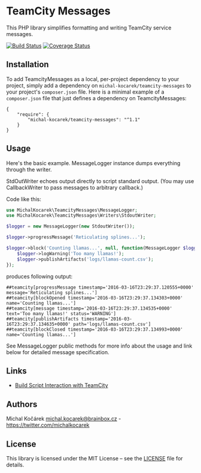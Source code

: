 # TeamCity Messages

This PHP library simplifies formatting and writing TeamCity service messages.

[![Build Status](https://travis-ci.org/michal-kocarek/teamcity-messages.svg?branch=master)](https://travis-ci.org/michal-kocarek/teamcity-messages)
[![Coverage Status](https://coveralls.io/repos/github/michal-kocarek/teamcity-messages/badge.svg?branch=master)](https://coveralls.io/github/michal-kocarek/teamcity-messages?branch=master)

## Installation

To add TeamcityMessages as a local, per-project dependency to your project, simply add a dependency on `michal-kocarek/teamcity-messages` to your project's `composer.json` file.
Here is a minimal example of a `composer.json` file that just defines a dependency on TeamcityMessages:

    {
        "require": {
            "michal-kocarek/teamcity-messages": "^1.1"
        }
    }


## Usage

Here's the basic example. MessageLogger instance dumps everything through the writer.

StdOutWriter echoes output directly to script standard output. (You may use CallbackWriter to pass messages
to arbitrary callback.)

Code like this:

```php
use MichalKocarek\TeamcityMessages\MessageLogger;
use MichalKocarek\TeamcityMessages\Writers\StdoutWriter;

$logger = new MessageLogger(new StdoutWriter());

$logger->progressMessage('Reticulating splines...');

$logger->block('Counting llamas...', null, function(MessageLogger $logger) {
    $logger->logWarning('Too many llamas!');
    $logger->publishArtifacts('logs/llamas-count.csv');
});
```

produces following output:

```
##teamcity[progressMessage timestamp='2016-03-16T23:29:37.120555+0000' message='Reticulating splines...']
##teamcity[blockOpened timestamp='2016-03-16T23:29:37.134303+0000' name='Counting llamas...']
##teamcity[message timestamp='2016-03-16T23:29:37.134535+0000' text='Too many llamas!' status='WARNING']
##teamcity[publishArtifacts timestamp='2016-03-16T23:29:37.134635+0000' path='logs/llamas-count.csv']
##teamcity[blockClosed timestamp='2016-03-16T23:29:37.134993+0000' name='Counting llamas...']
```

See MessageLogger public methods for more info about the usage and link below for detailed message specification.

## Links

* [Build Script Interaction with TeamCity](https://confluence.jetbrains.com/display/TCD9/Build+Script+Interaction+with+TeamCity)

## Authors

Michal Kočárek <michal.kocarek@brainbox.cz> - <https://twitter.com/michalkocarek>

## License

This library is licensed under the MIT License – see the [LICENSE](LICENSE.txt) file for details.

